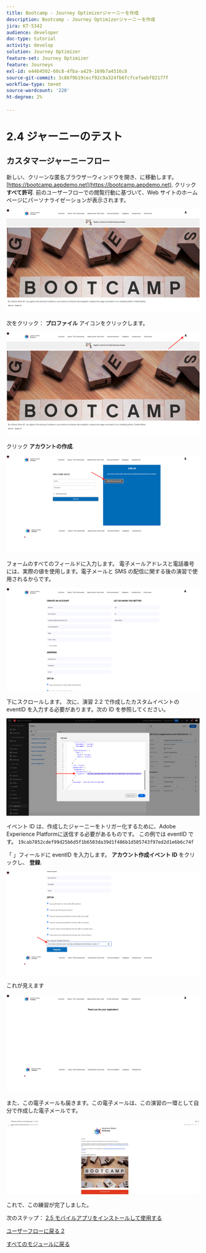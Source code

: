 ```yaml
---
title: Bootcamp - Journey Optimizerジャーニーを作成
description: Bootcamp - Journey Optimizerジャーニーを作成
jira: KT-5342
audience: developer
doc-type: tutorial
activity: develop
solution: Journey Optimizer
feature-set: Journey Optimizer
feature: Journeys
exl-id: e4464502-60c8-4fba-a429-169b7a4516c8
source-git-commit: 3c86f9b19cecf92c9a324fb6fcfcefaebf82177f
workflow-type: tm+mt
source-wordcount: '220'
ht-degree: 2%

---
```


# 2.4 ジャーニーのテスト

## カスタマージャーニーフロー

新しい、クリーンな匿名ブラウザーウィンドウを開き、に移動します。 [https://bootcamp.aepdemo.net](https://bootcamp.aepdemo.net). クリック **すべて許可**. 前のユーザーフローでの閲覧行動に基づいて、Web サイトのホームページにパーソナライゼーションが表示されます。

![DSN](./images/web8a.png)

次をクリック： **プロファイル** アイコンをクリックします。

![デモ](./images/web8b.png)

クリック **アカウントの作成**.

![デモ](./images/pv5.png)

フォームのすべてのフィールドに入力します。 電子メールアドレスと電話番号には、実際の値を使用します。電子メールと SMS の配信に関する後の演習で使用されるからです。

![デモ](./images/pv7a.png)

下にスクロールします。 次に、演習 2.2 で作成したカスタムイベントの eventID を入力する必要があります。次の ID を参照してください。

![ACOP](./images/payloadeventID.png)

イベント ID は、作成したジャーニーをトリガー化するために、Adobe Experience Platformに送信する必要があるものです。 この例では eventID です。 `19cab7852cdef99d25b6d5f1b6503da39d1f486b1d585743f97ed2d1e6b6c74f`

「 」フィールドに eventID を入力します。 **アカウント作成イベント ID** をクリックし、 **登録**.

![デモ](./images/pv8a.png)

これが見えます

![デモ](./images/pv9.png)

また、この電子メールも届きます。この電子メールは、この演習の一環として自分で作成した電子メールです。

![デモ](./images/pv10a.png)

これで、この練習が完了しました。

次のステップ： [2.5 モバイルアプリをインストールして使用する](./ex5.md)

[ユーザーフローに戻る 2](./uc2.md)

[すべてのモジュールに戻る](../../overview.md)
